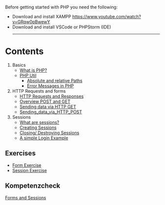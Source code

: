 Before getting started with PHP you need the following:
 - Download and install XAMPP https://www.youtube.com/watch?v=GRqw0pBwewY
 - Download and install VSCode or PHPStorm (IDE)
   ___
# Contents
1. Basics
   - [What is PHP?](php_history.md)
   - [PHP Util](php_basics.md)
      - [Absolute and relative Paths](absolute_relative_paths.md)
      - [Error Messages in PHP](php_error_messages.md)
3. HTTP Requests and forms
   - [HTTP Requests and Responses](http_requests_responses.md)
   - [Overview POST and GET](post_get_overview.md)
   - [Sending data via HTTP GET](sending_data_via_http_get.md)
   - [Sending_data_via_HTTP_POST](sending_data_via_http_post.md)
4. Sessions
   - [What are sessions?](what_are_sessions.md)
   - [Creating Sessions](creating_sessions.md)
   - [Closing/ Destroying Sessions](deleting_destroying_sessions.md)
   - [A simple Login Example](simple_login_logout_example.md)
  
## Exercises
- [Form Exercise](php_form_exercise.md)
- [Session Exercise](php_session_exercise.md)

## Kompetenzcheck
[Forms and Sessions](php_form_sessions_kompetenzcheck.md)
